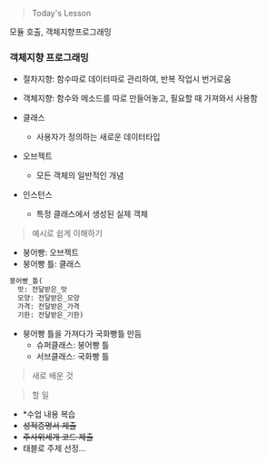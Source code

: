 > Today's Lesson

모듈 호출, 객체지향프로그래밍

### 객체지향 프로그래밍
- 절차지향: 함수따로 데이터따로 관리하여, 반복 작업시 번거로움
- 객체지향: 함수와 메소드를 따로 만들어놓고, 필요할 때 가져와서 사용함

- 클래스
	- 사용자가 정의하는 새로운 데이터타입
- 오브젝트
  - 모든 객체의 일반적인 개념
- 인스턴스
  - 특정 클래스에서 생성된 실제 객체

>예시로 쉽게 이해하기
- 붕어빵: 오브젝트
- 붕어빵 틀: 클래스

```python
붕어빵_틀(
  맛: 전달받은_맛
  모양: 전달받은_모양
  가격: 전달받은_가격
  기한: 전달받은_기한)
```

- 붕어빵 틀을 가져다가 국화빵틀 만듬
  - 슈퍼클래스: 붕어빵 틀
  - 서브클래스: 국화빵 틀




> 새로 배운 것

> 할 일
- *수업 내용 복습
- ~~성적증명서 제출~~
- ~~주사위세개 코드 제출~~
- 태블로 주제 선정...
